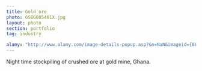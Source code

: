 ```yaml
---
title: Gold ore
photo: GSBG085401X.jpg 
layout: photo 
section: portfolio 
tag: industry 

alamy: "http://www.alamy.com/image-details-popup.asp?&n=NaN&imageid={8FC071EE-DCCF-48BF-8748-794D238C3EAB}"
--- 
```


Night time stockpiling of crushed ore at gold mine, Ghana.
